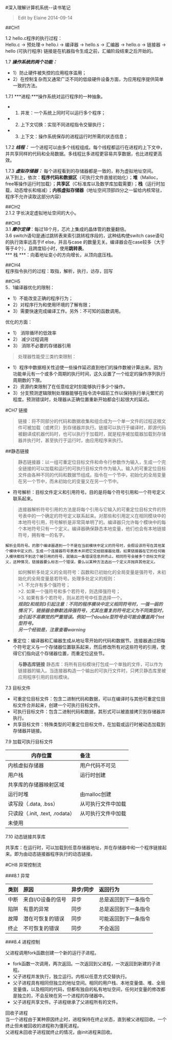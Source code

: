 
#深入理解计算机系统--读书笔记
>  Edit by Elaine 2014-09-14

##CH1   
  
1.2  hello.c程序的执行过程：  
           Hello.c -> 预处理-> hello.i -> 编译器 -> hello.s -> 汇编器 -> hello.o -> 链接器 -> hello (可执行程序)
        链接是在机器指令生成之前，汇编阶段结束之后开始的。   
        
1.7 ***操作系统的两个功能：***  
 
  * 1）防止硬件被失控的应用程序滥用；    
  * 2）在控制复杂而又通常广泛不同的低级硬件设备方面，为应用程序提供简单一致的方法。  
  
1.7.1 ***进程:***操作系统对运行程序的一种抽象。    
 
  * 1. 并发：一个系统上同时可以运行多个程序；    
  * 2. 上下文切换：实现不同进程指令交替执行；  
  * 3. 上下文：操作系统保存的进程运行时所需的状态信息；  
 
1.7.2 ***线程：*** 一个进程可以由多个线程组成。每个线程都运行在进程的上下文中，并共享同样的代码和全局数据。多线程比多进程更容易共享数据，也比进程更高效。  

1.7.3 ***虚拟存储器：*** 每个进程看到的存储器都是一致的，称为虚拟地址空间。  
从下到上，依次：**程序代码和数据区**（可执行文件直接初始化）；**堆**（Malloc，free等操作运行时加载）；**共享区**（C标准库以及数学库加载需要）；**栈**（运行时加载，动态增长和缩减）；**内核虚拟存储器**（地址空间顶部四分之一留给内核常驻，程序不允许读取这部分内容）



##CH2   
2.1.2 字长决定虚拟地址空间的大小。  

##CH3   
3.1 ***摩尔定律***：每过18个月，芯片上集成的晶体管的数量翻倍。  
3.6 switch语句是通过跳转表来索引跳转程序段的，这种结构使switch case语句的执行效率远高于if else，并且与case 的数量无关。编译器会在case较多（大于等于4个），且跨度较小时，使用**跳转表**。  
    *** 栈 ***：向着地址变小的方向增长，从顶向底压栈。

##CH4  
程序指令执行的过程：取指，解析，执行，访存，回写  

##CH5  
5．1编译器优化的限制：  
 
* 1）不能改变正确的程序行为；    
* 2）对程序行为和使用环境的了解有限；      
* 3）需要快速完成编译工作。另外：不可知的函数调用。  

优化的方面：   

 * 1） 消除循环的低效率  
 * 2） 减少过程调用    
 * 3） 消除不必要的存储器引用   
  
 >处理器性能受三类约束限制：  
 
  * 1）程序中数据相关性迫使一些操作延迟直到他们的操作数被计算出来。因为功能单元有一个或多个周期的执行时间，这久设置了一个给定的操作序列执行周期数的下限。  
  * 2）资源约束限制了在任意给定时刻能够执行多少个操作。  
  * 3）分支预测逻辑限制处理器能够在指令流中超前工作以保持执行单元繁忙的程度。预测错误时，处理器从正确位置重新开始都会引起很大的延迟。

#CH7 链接  
> 链接：将不同部分的代码和数据收集和组合成为一个单一文件的过程这根文件可被加载（或拷贝）到存储器并执行。链接可以执行于编译时，即源代码被翻译成机器代码时，也可以执行于加载时，就是程序被加载器加载到存储器并执行时，甚至执行于运行时，由应用程序来执行。    
 
##静态链接   
> 静态链接器：以一组可重定位目标文件和命令行参数作为输入，生成一个完全链接的可以加载和运行的可执行目标文件作为输入。输入的可重定位目标文件由各种不同的代码和数据节组成。指令在一个节中，初始化的全局变量在另一个节中，而未初始化的变量又在另一个节中。
   
* 符号解析：目标文件定义和引用符号。目的是将每个符号引用和一个符号定义联系起来。    
> 连接器解析符号引用的方法是将每个引用与它输入的可重定位目标文件的符号表中的一个确定的符号定义联系起来。对那些和引用定义在相同模块中的本地符号引用，符号解析是非常简单明了的。编译器只允许每个模块中的每个本地符号只有一个定义。编译器确保静态本地变量，他们也会有本地链接符号，拥有唯一的名字。  

    解析全局符号。的那个编译器遇到一个不是在当前模块中定义的符号时，会假设该符号在其他某个模块中定义的，生成一个连接器符号表表木并把它交给链接器处理。如果链接器在它的任何输入模块都找不到这个被引用的符号，就输出一条错误信息并终止。相同符号会被多个目标文件定义，这种情况，链接器要么标志一个错误，要么以某种方法选出一个定义并抛弃其他定义。  
   > 如何解析多处定义的全局符号：函数和已初始化的全局变量是强符号，未初始化的全局变量是若符号。处理多处定义的规则：  
    >1. 不允许有多个强符号；   
    >2. 如果一个强符号和多个若符号，则选择强符号；   
    >3. 如果有多个若符号，则从若符号中任意选择一个。  
   ***规则2和规则3引起注意：不同的程序模块中定义相同符号时，一强一弱的情况下，链接器会静默选择强符号，尤其在重复的符号定义为不同类型时，会引起不易察觉的严重错误。例如一个double型符号会可能会覆盖两个int型符号。***  
   ***另一个经验是，注意查看warning***

* 重定位：编译器和汇编器生成从地址零开始的代码和数据节。连接器通过把每个符号定义与一个存储器位置联系起来，然后修改所有对这些符号的引用，使得它们指向这个存储器位置，而重定位这些节。    
> **与静态库链接**   静态库：将所有目标模块打包成一个单独的文件，可以作为链接器的输入。当连接器构造一个输出的可执行文件时，只拷贝静态库里被应用程序引用的目标模块。    

7.3 目标文件    

* 可重定位目标文件：包含二进制代码和数据，可以在编译时与其他可重定位目标文件合并起来，创建一个可执行目标文件。  
* 可执行目标文件：包含二进制代码和数据，其形式可以被直接拷贝到存储器并执行。  
* 共享目标文件：特殊类型的可重定位目标文件，在加载或运行时被动态加载到存储器并链接。    

7.9 加载可执行目标文件 
 

|	内存位置 | 备注 |
| ----------	 |:------------|
| 内核虚拟存储器|用户代码不可见|
| 用户栈       |运行时创建    |
| 共享库的存储器映射区域 |			|
| 运行时堆| 由malloc创建| 
| 读写段（.data, .bss） | 从可执行文件中加载|
| 只读段（.init, .text, .rodata）| 从可执行文件中加载|
| 未使用||  

7.10 动态链接共享库  

共享库：在运行时，可以加载到任意存储器地址，并在存储器中和一个程序链接起来。即为由动态链接器程序执行的动态链接。  


#CH8 异常控制流  

###8.1 异常  

| 类别 | 原因 | 异步/同步 | 返回行为 |  
|-----|:-----|:--------|:--------| 
| 中断 | 来自I/O设备的信号 | 异步 | 总是返回到下一条指令 | 
| 陷阱 | 有意的异常  | 同步 | 总是返回到下一条指令 | 
| 故障 | 潜在可恢复的错误 | 同步 | 可能返回到下一条指令 | 
| 终止 | 不可恢复的错误 | 同步 | 不会返回 |   

###8.4 进程控制   

父进程调用fork函数创建一个新的运行子进程。  

*	fork函数一次调用，两次返回。一次返回到父进程，一次返回到新建的子进程。
* 	父子进程并发执行，独立运行。内核以任意方式交替执行。  
* 	父子进程具有相同但独立的地址空间。相同的用户栈、本地变量值、堆、全局变量值，以及相同的代码，但都有独自的私有地址空间，任何对变量的修改都是独立的，不会反映在另一个进程的存储器中。  
*  父子进程共享文件。子进程继承了父进程所有的文件。   

回收子进程  
当一个进程由于某种原因终止时，进程保持在终止状态，直到被父进程回收。一个终止但未被回收的进程称为僵死进程。    
父进程未回收子进程就终止的情况，由init进程来回收。


















